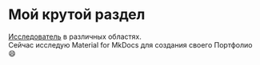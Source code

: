 # Мой крутой раздел

[Исследователь](https://www.humdes.com/ru/results/G_1_4_3dcb3381b6/#/mechanics/profile) в различных областях.   
Сейчас исследую Material for MkDocs для создания своего Портфолио 😄